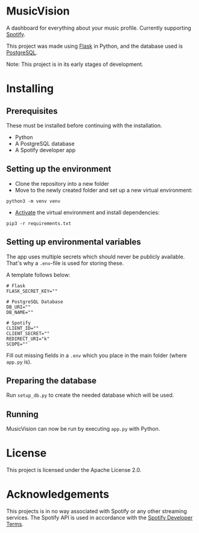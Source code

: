# MusicVision
A dashboard for everything about your music profile.
Currently supporting [Spotify](https://spotify.com/).

This project was made using [Flask](https://flask.palletsprojects.com/) in Python, and the database used is [PostgreSQL](https://www.postgresql.org/).

Note: This project is in its early stages of development.

# Installing

## Prerequisites
These must be installed before continuing with the installation.

- Python
- A PostgreSQL database
- A Spotify developer app

## Setting up the environment

- Clone the repository into a new folder
- Move to the newly created folder and set up a new virtual environment:

```
python3 -m venv venv
```

- [Activate](https://docs.python.org/3/tutorial/venv.html#creating-virtual-environments) the virtual environment and install dependencies:
```
pip3 -r requirements.txt
```

## Setting up environmental variables
The app uses multiple secrets which should never be publicly available.
That's why a `.env`-file is used for storing these.

A template follows below:

```
# Flask
FLASK_SECRET_KEY=""

# PostgreSQL Database
DB_URI=""
DB_NAME=""

# Spotify
CLIENT_ID=""
CLIENT_SECRET=""
REDIRECT_URI="k"
SCOPE=""
```

Fill out missing fields in a `.env` which you place in the main folder (where `app.py` is).

## Preparing the database
Run `setup_db.py` to create the needed database which will be used.

## Running
MusicVision can now be run by executing `app.py` with Python.

# License
This project is licensed under the Apache License 2.0.

# Acknowledgements
This projects is in no way associated with Spotify or any other streaming services.
The Spotify API is used in accordance with the [Spotify Developer Terms](https://developer.spotify.com/terms/).
